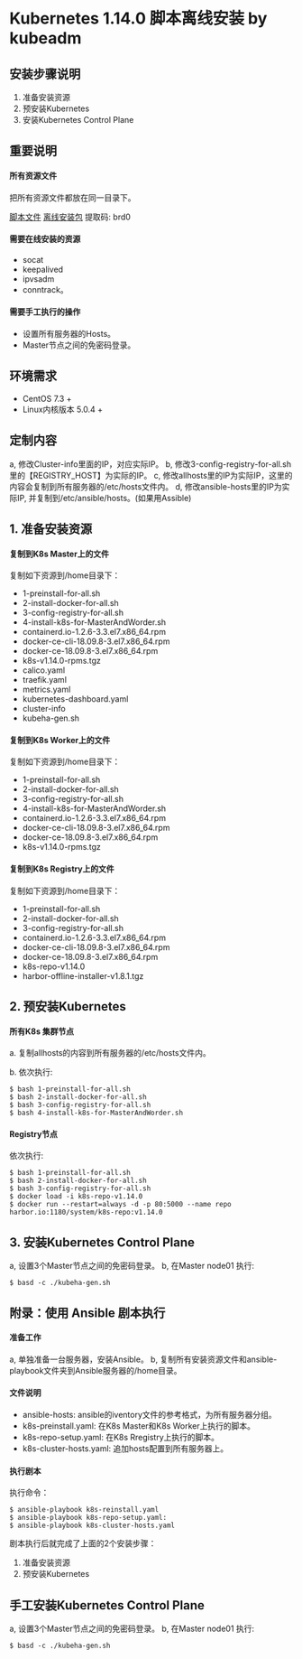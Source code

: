 
# Kubernetes 1.14.0 脚本离线安装 by kubeadm

## 安装步骤说明

1. 准备安装资源
2. 预安装Kubernetes
3. 安装Kubernetes Control Plane

## 重要说明

#### 所有资源文件

把所有资源文件都放在同一目录下。

[脚本文件](https://github.com/yorkwu1977/Kubernetes-1.14.0-offline-install)
[离线安装包](https://pan.baidu.com/s/1ki4-FI4yRkZPJkvv8YYCEg ) 提取码: brd0

#### 需要在线安装的资源

- socat 
- keepalived 
- ipvsadm 
- conntrack。

#### 需要手工执行的操作

- 设置所有服务器的Hosts。
- Master节点之间的免密码登录。

## 环境需求

- CentOS 7.3 +
- Linux内核版本 5.0.4 +

## 定制内容

a, 修改Cluster-info里面的IP，对应实际IP。
b, 修改3-config-registry-for-all.sh里的【REGISTRY_HOST】为实际的IP。
c, 修改allhosts里的IP为实际IP，这里的内容会复制到所有服务器的/etc/hosts文件内。
d, 修改ansible-hosts里的IP为实际IP, 并复制到/etc/ansible/hosts。(如果用Assible)

## 1. 准备安装资源 

#### 复制到K8s Master上的文件

复制如下资源到/home目录下：

- 1-preinstall-for-all.sh
- 2-install-docker-for-all.sh
- 3-config-registry-for-all.sh
- 4-install-k8s-for-MasterAndWorder.sh
- containerd.io-1.2.6-3.3.el7.x86_64.rpm
- docker-ce-cli-18.09.8-3.el7.x86_64.rpm
- docker-ce-18.09.8-3.el7.x86_64.rpm
- k8s-v1.14.0-rpms.tgz
- calico.yaml
- traefik.yaml
- metrics.yaml
- kubernetes-dashboard.yaml
- cluster-info
- kubeha-gen.sh

#### 复制到K8s Worker上的文件

复制如下资源到/home目录下：

- 1-preinstall-for-all.sh
- 2-install-docker-for-all.sh
- 3-config-registry-for-all.sh
- 4-install-k8s-for-MasterAndWorder.sh
- containerd.io-1.2.6-3.3.el7.x86_64.rpm
- docker-ce-cli-18.09.8-3.el7.x86_64.rpm
- docker-ce-18.09.8-3.el7.x86_64.rpm
- k8s-v1.14.0-rpms.tgz

#### 复制到K8s Registry上的文件

复制如下资源到/home目录下：

- 1-preinstall-for-all.sh
- 2-install-docker-for-all.sh
- 3-config-registry-for-all.sh
- containerd.io-1.2.6-3.3.el7.x86_64.rpm
- docker-ce-cli-18.09.8-3.el7.x86_64.rpm
- docker-ce-18.09.8-3.el7.x86_64.rpm
- k8s-repo-v1.14.0
- harbor-offline-installer-v1.8.1.tgz

## 2. 预安装Kubernetes

#### 所有K8s 集群节点

a. 复制allhosts的内容到所有服务器的/etc/hosts文件内。

b. 依次执行:

```
$ bash 1-preinstall-for-all.sh
$ bash 2-install-docker-for-all.sh
$ bash 3-config-registry-for-all.sh
$ bash 4-install-k8s-for-MasterAndWorder.sh
```

#### Registry节点

依次执行:

```
$ bash 1-preinstall-for-all.sh
$ bash 2-install-docker-for-all.sh
$ bash 3-config-registry-for-all.sh
$ docker load -i k8s-repo-v1.14.0
$ docker run --restart=always -d -p 80:5000 --name repo harbor.io:1180/system/k8s-repo:v1.14.0
```
## 3. 安装Kubernetes Control Plane

a, 设置3个Master节点之间的免密码登录。
b, 在Master node01 执行:

```
$ basd -c ./kubeha-gen.sh
```

## 附录：使用 Ansible 剧本执行

#### 准备工作

a, 单独准备一台服务器，安装Ansible。
b, 复制所有安装资源文件和ansible-playbook文件夹到Ansible服务器的/home目录。

#### 文件说明
- ansible-hosts: ansible的iventory文件的参考格式，为所有服务器分组。
- k8s-preinstall.yaml: 在K8s Master和K8s Worker上执行的脚本。 
- k8s-repo-setup.yaml: 在K8s Rregistry上执行的脚本。
- k8s-cluster-hosts.yaml: 追加hosts配置到所有服务器上。

#### 执行剧本

执行命令：
```
$ ansible-playbook k8s-reinstall.yaml
$ ansible-playbook k8s-repo-setup.yaml:
$ ansible-playbook k8s-cluster-hosts.yaml
```
剧本执行后就完成了上面的2个安装步骤：
1. 准备安装资源
2. 预安装Kubernetes

## 手工安装Kubernetes Control Plane

a, 设置3个Master节点之间的免密码登录。
b, 在Master node01 执行:

```shell
$ basd -c ./kubeha-gen.sh
```